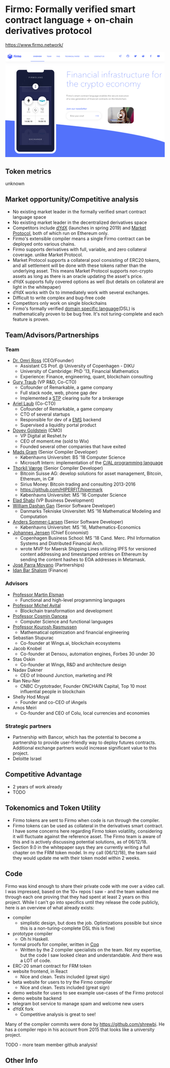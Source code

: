 # Firmo: Formally verified smart contract language + on-chain derivatives protocol
https://www.firmo.network/

[![Firmo homepage](images/firmo0.png)](https://www.firmo.network/)

## Token metrics
unknown

## Market opportunity/Competitive analysis
- No existing market leader in the formally verified smart contract language space
- No existing market leader in the decentralized derivatives space
- Competitors include [dYdX](https://dydx.exchange/) (launches in spring 2019) and [Market Protocol](https://marketprotocol.io/), both of which run on Ethereum only.
- Firmo's extensible compiler means a single Firmo contract can be deployed onto various chains.
- Firmo supports derivatives with full, variable, and zero collateral coverage. unlike Market Protocol.
- Market Protocol supports a collateral pool consisting of ERC20 tokens, and all settlement will be done with these tokens rather than the underlying asset. This means Market Protocol supports non-crypto assets as long as there is an oracle updating the asset's price.
- dYdX supports fully covered options as well (but details on collateral are light in the whitepaper)
- dYdX works with 0x to immediately work with several exchanges.
- Difficult to write complex and bug-free code
- Competitors only work on single blockchains
- Firmo's formally verified [domain specific language](https://en.wikipedia.org/wiki/Domain-specific_language)(DSL) is mathematically proven to be bug free. It's not turing-complete and each feature is proven.

## Team/Advisors/Partnerships
### Team
- [Dr. Omri Ross](https://www.linkedin.com/in/omriross/) (CEO/Founder)
  - Assistant CS Prof. @ University of Copenhagen - DIKU
  - University of Cambridge: PhD '13, Financial Mathematics
  - Experience: Finance, engineering, quant, blockchain consulting
- [Gury Traub](https://www.linkedin.com/in/gurytraub/) (VP R&D, Co-CTO)
  - Cofounder of Remarkable, a game company
  - Full stack node, web, phone gap dev
  - Implemented a [STP](https://en.wikipedia.org/wiki/Straight-through_processing) clearing suite for a brokerage
- [Ariel Laub](https://www.linkedin.com/in/ariellaub/) (Co-CTO)
  - Cofounder of Remarkable, a game company
  - CTO of several startups
  - Responsible for dev of a [EMS](https://en.wikipedia.org/wiki/Execution_management_system) backend
  - Supervised a liquidity portal product
- [Dovev Goldstein](https://www.linkedin.com/in/dovev/) (CMO)
  - VP Digital at Reshet.tv
  - CEO of moment.me (sold to Wix)
  - Founded several other companies that have exited
- [Mads Gram](https://www.linkedin.com/in/mads-gram-7552a385/) (Senior Compiler Developer)
  - Københavns Universitet: BS '18 Computer Science
  - Microsoft Intern: implementation of the [C/AL programming language](https://en.wikipedia.org/wiki/C/AL)
- [Thorkil Værge](https://www.linkedin.com/in/thorkil-v%C3%A6rge-29476714/) (Senior Compiler Developer)
  - Bitcoin Suisse AG: develop solutions for asset management, Bitcoin, Ethereum, in C#
  - Sirius Money: Bitcoin trading and consulting 2013-2016
  - https://github.com/HIPERFIT/hipermark
  - Københavns Universitet: MS '16 Computer Science
- [Elad Shabi](https://www.linkedin.com/in/elad-shabi-3b330b19/) (VP Business Development)
- [William Dashan Gan](https://www.linkedin.com/in/william-dashan-gan-18685b81/) (Senior Software Developer)
  - Danmarks Tekniske Universitet: MS '16 Mathematical Modeling and Computation
- [Anders Sommer-Larsen](https://www.linkedin.com/in/anderssommerlarsen/) (Senior Software Developer)
  - Københavns Universitet: MS '16, Mathematics-Economics
- [Johannes Jensen](https://www.linkedin.com/in/johannes-rude-jensen-756b0bb6/) (Chief Economist)
  - Copenhagen Business School: MS '18 Cand. Merc. Phil Information Systems and Distributed Financial Arch.
  - wrote MVP for Maersk Shipping Lines utilizing IPFS for versioned content addressing and timestamped entries on Ethereum by sending the content hashes to EOA addresses in Metamask.
- [José Parra Moyano](https://www.linkedin.com/in/jose-parra-moyano/) (Partnerships)
- [Idan Bar Shalom](https://www.linkedin.com/in/idan-bar-shalom-2ba03b85/) (Finance)
### Advisors
- [Professor Martin Elsman](https://www.linkedin.com/in/elsman/)
  - Functional and high-level programming languages
- [Professor Michel Avital](https://www.linkedin.com/in/michelavital/)
  - Blockchain transformation and development
- [Professor Cosmin Oancea](https://www.linkedin.com/in/cosmin-oancea-33a69793/)
  - Computer Science and functional languages
- [Professor Kourosh Rasmussen](https://www.linkedin.com/in/kourosh-marjani-rasmussen-79b933/)
  - Mathematical optimization and financial engineering
- Sebastian Stupurac
  - Co-founder at Wings.ai, blockchain ecosystems
- Jacob Knobel
  - Co-founder at Densou, automation engines, Forbes 30 under 30
- Stas Oskin
  - Co-founder at Wings, R&D and architecture design
- Nadav Dakner
  - CEO of Inbound Junction, marketing and PR
- Ran Neu-Ner
  - CNBC Cryptotrader, Founder ONCHAIN Capital, Top 10 most influential people in blockchain
- Shelly Hod Moyal
  - Founder and co-CEO of iAngels
- Amos Meiri
  - Co-founder and CEO of Colu, local currencies and economies

### Strategic partners
- Partnership with Bancor, which has the potential to become a partnership to provide user-friendly way to deploy futures contracts. Additional exchange partners would increase significant value to this project.
- Deloitte Israel

## Competitive Advantage
- 2 years of work already
- TODO

## Tokenomics and Token Utility
- Firmo tokens are sent to Firmo when code is run through the compiler.
- Firmo tokens can be used as collateral in the derivatives smart contract. I have some concerns here regarding Firmo token volatility, considering it will fluctuate against the reference asset. The Firmo team is aware of this and is actively discussing potential solutions, as of 06/12/18.
- Section 9.0 in the whitepaper says they are currently writing a full chapter on the FRM token model. In my call (06/12/18), the team said they would update me with their token model within 2 weeks.

## Code
Firmo was kind enough to share their private code with me over a video call. I was impressed, based on the 10+ repos I saw - and the team walked me through each one proving that they had spent at least 2 years on this project. While I can't go into specifics until they release the code publicly, here is an overview of what already exists:

- compiler
  - simplistic design, but does the job. Optimizations possible but since this is a non-turing-complete DSL this is fine)
- prototype compiler
  - Oh hi Haskell.
- formal proofs for compiler, written in [Coq](https://coq.inria.fr/)
  - Written by the 2 compiler specialists on the team. Not my expertise, but the code I saw looked clean and understandable. And there was a LOT of code.
- ERC-20 smart contract for FRM token
- website frontend, in React
  - Nice and clean. Tests included (great sign)
- beta website for users to try the Firmo compiler
  - Nice and clean. Tests included (great sign)
- demo website for users to see example use-cases of the Firmo protocol
- demo website backend
- telegram bot service to manage spam and welcome new users
- dYdX fork
  - Competitive analysis is great to see!

Many of the compiler commits were done by https://github.com/shrewbi. He has a compiler repo in his account from 2015 that looks like a university project.

TODO - more team member github analysis!

## Other Info

